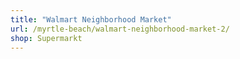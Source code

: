 ```yaml
---
title: "Walmart Neighborhood Market"
url: /myrtle-beach/walmart-neighborhood-market-2/
shop: Supermarkt
---
```

